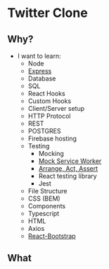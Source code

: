 # Twitter Clone


## Why?
- I want to learn:
    - Node
    - [Express](https://expressjs.com/en/starter/basic-routing.html)
    - Database
    - SQL
    - React Hooks
    - Custom Hooks
    - Client/Server setup
    - HTTP Protocol
    - REST
    - POSTGRES
    - Firebase hosting
    - Testing
        - Mocking
        - [Mock Service Worker](https://mswjs.io/)
        - [Arrange, Act, Assert](https://docs.telerik.com/devtools/justmock/basic-usage/arrange-act-assert)
        - React testing library
        - Jest
    - File Structure
    - CSS (BEM)
    - Components
    - Typescript
    - HTML
    - Axios
    - [React-Bootstrap](https://react-bootstrap.github.io/)

## What 